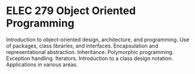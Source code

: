 # ELEC 279 Object Oriented Programming
Introduction to object-oriented design, architecture, and programming. Use of packages, class libraries, and interfaces. Encapsulation and representational abstraction. Inheritance. Polymorphic programming. Exception handling. Iterators. Introduction to a class design notation. Applications in various areas.
